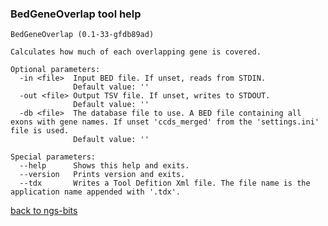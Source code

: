 ### BedGeneOverlap tool help
	BedGeneOverlap (0.1-33-gfdb89ad)
	
	Calculates how much of each overlapping gene is covered.
	
	Optional parameters:
	  -in <file>  Input BED file. If unset, reads from STDIN.
	              Default value: ''
	  -out <file> Output TSV file. If unset, writes to STDOUT.
	              Default value: ''
	  -db <file>  The database file to use. A BED file containing all exons with gene names. If unset 'ccds_merged' from the 'settings.ini' file is used.
	              Default value: ''
	
	Special parameters:
	  --help      Shows this help and exits.
	  --version   Prints version and exits.
	  --tdx       Writes a Tool Defition Xml file. The file name is the application name appended with '.tdx'.
	
[back to ngs-bits]("https://github.com/marc-sturm/ngs-bits")